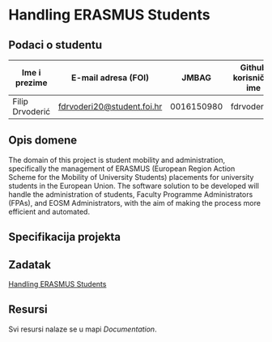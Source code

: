 # Handling ERASMUS Students

## Podaci o studentu

Ime i prezime | E-mail adresa (FOI) | JMBAG | Github korisničko ime
------------  | ------------------- | ----- | ---------------------
Filip Drvoderić | fdrvoderi20@student.foi.hr | 0016150980 | fdrvoderi20


## Opis domene
The domain of this project is student mobility and administration, specifically the management of ERASMUS (European Region Action Scheme for the Mobility of University Students) placements for university students in the European Union. The software solution to be developed will handle the administration of students, Faculty Programme Administrators (FPAs), and EOSM Administrators, with the aim of making the process more efficient and automated.

## Specifikacija projekta


## Zadatak
[Handling ERASMUS Students](https://github.com/foivz/pi2023-zadace-fdrvoderi20/blob/67e776290563a4a491affcdcd38d40ff3d7c24e0/Documentation/User%20Requirements%20-%20Handling%20ERASMUS%20Students.pdf)

## Resursi
Svi resursi nalaze se u mapi _Documentation_.
